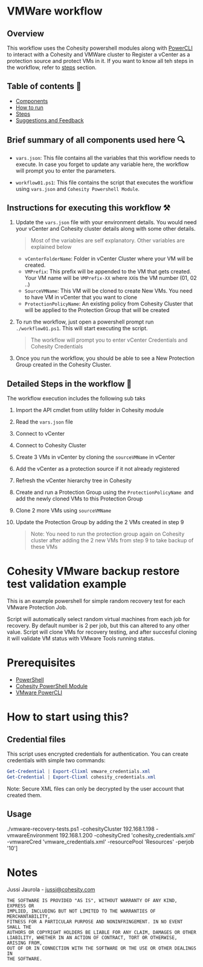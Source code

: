 # VMWare workflow

## Overview

This workflow uses the Cohesity powershell modules along with [PowerCLI](https://www.vmware.com/support/developer/PowerCLI/) to interact with a Cohesity and VMWare cluster to Register a vCenter as a protection source and protect VMs in it. If you want to know all teh steps in the workflow, refer to [steps](#steps) section.

## Table of contents :scroll:

 - [Components](#components)
 - [How to run](#howto)
 - [Steps](#steps)
 - [Suggestions and Feedback](#suggest)
 
## <a name="components"></a> Brief summary of all components used here  :mag:

* `vars.json`: This file contains all the variables that this workflow needs to execute. In case you forget to update any variable here, the workflow will prompt you to enter the parameters.

* `workflow01.ps1`: This file contains the script that executes the workflow using `vars.json` and `Cohesity Powershell Module`.


## <a name="howto"></a> Instructions for executing this workflow :hammer_and_pick:

1.  Update the `vars.json` file with your environment details. You would need your vCenter and Cohesity cluster details along with some other details. 

	> Most of the variables are self explanatory. Other variables are explained below
	
	* `vCenterFolderName`: Folder in vCenter Cluster where your VM will be created. 
	* `VMPrefix`: This prefix will be appended to the VM that gets created. Your VM name will be `VMPrefix-XX` where `XX`is the VM number (01, 02 ..)
	* `SourceVMName`: This VM will be cloned to create New VMs. You need to have VM in vCenter that you want to clone 
	* `ProtectionPolicyName`: An existing policy from Cohesity Cluster that will be applied to the Protection Group that will be created

2. To run the workflow, just open a powershell prompt run `./workflow01.ps1`. This will start executing the script. 

	> The workflow will prompt you to enter vCenter Credentials and Cohesity Credentials

3. Once you run the workflow, you should be able to see a New Protection Group created in the Cohesity Cluster.

## <a name="steps"></a> Detailed Steps in the workflow :book:

The workflow execution includes the following sub taks

1. Import the API cmdlet from utility folder in Cohesity module
2. Read the `vars.json` file
3. Connect to vCenter
4. Connect to Cohesity Cluster
5. Create 3 VMs in vCenter by cloning the `sourceVMName` in vCenter
6. Add the vCenter as a protection source if it not already registered
7. Refresh the vCenter hierarchy tree in Cohesity
8. Create and run a Protection Group using the `ProtectionPolicyName `and add the newly cloned VMs to this Protection Group
9. Clone 2 more VMs using `sourceVMName`
10. Update the Protection Group by adding the 2 VMs created in step 9

	> Note: You need to run the protection group again on Cohesity cluster after adding the 2 new VMs from step 9 to take backup of these VMs


# Cohesity VMware backup restore test validation example

This is an example powershell for simple random recovery test for each VMware Protection Job.

Script will automatically select random virtual machines from each job for recovery. By default number is 2 per job, but this can altered to any other value. Script will clone VMs for recovery testing, and after succesful cloning it will validate VM status with VMware Tools running status.

# Prerequisites

* [PowerShell](https://aka.ms/getps6)
* [Cohesity PowerShell Module](https://cohesity.github.io/cohesity-powershell-module/#/)
* [VMware PowerCLI](https://www.powershellgallery.com/packages/VMware.PowerCLI/)

# How to start using this?


## Credential files

This script uses encrypted credentials for authentication. You can create credentials with simple two commands:

```PowerShell
Get-Credential | Export-Clixml vmware_credentials.xml
Get-Credential | Export-Clixml cohesity_credentials.xml
```

Note: Secure XML files can only be decrypted by the user account that created them.

## Usage
./vmware-recovery-tests.ps1 -cohesityCluster 192.168.1.198 -vmwareEnvironment 192.168.1.200 -cohesityCred 'cohesity_credentials.xml' -vmwareCred 'vmware_credentials.xml' -resourcePool 'Resources' -perjob '10']


# Notes
Jussi Jaurola - <jussi@cohesity.com>
```
THE SOFTWARE IS PROVIDED "AS IS", WITHOUT WARRANTY OF ANY KIND, EXPRESS OR
IMPLIED, INCLUDING BUT NOT LIMITED TO THE WARRANTIES OF MERCHANTABILITY,
FITNESS FOR A PARTICULAR PURPOSE AND NONINFRINGEMENT. IN NO EVENT SHALL THE
AUTHORS OR COPYRIGHT HOLDERS BE LIABLE FOR ANY CLAIM, DAMAGES OR OTHER
LIABILITY, WHETHER IN AN ACTION OF CONTRACT, TORT OR OTHERWISE, ARISING FROM,
OUT OF OR IN CONNECTION WITH THE SOFTWARE OR THE USE OR OTHER DEALINGS IN
THE SOFTWARE.
```
